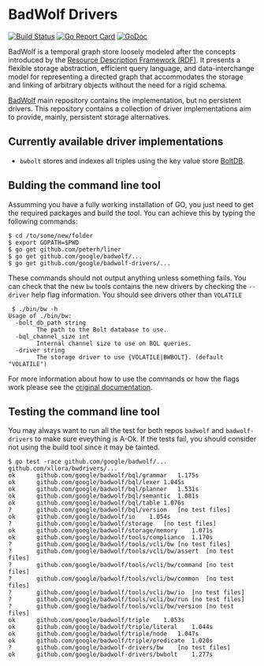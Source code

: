# BadWolf Drivers

[![Build Status](https://travis-ci.org/google/badwolf-drivers.svg?branch=master)](https://travis-ci.org/google/badwolf-drivers) [![Go Report Card](https://goreportcard.com/badge/github.com/google/badwolf-drivers)](https://goreportcard.com/report/github.com/google/badwolf-drivers) [![GoDoc](https://godoc.org/github.com/google/badwolf-drivers?status.svg)](https://godoc.org/github.com/google/badwolf-drivers) 


BadWolf is a temporal graph store loosely modeled after the concepts introduced
by the
[Resource Description Framework (RDF)](https://en.wikipedia.org/wiki/Resource_Description_Framework).
It presents a flexible storage abstraction, efficient query language, and
data-interchange model for representing a directed graph that accommodates the
storage and linking of arbitrary objects without the need for a rigid schema.

[BadWolf](https://github.com/google/badwolf) main repository contains the
implementation, but no persistent drivers. This repository contains a collection
of driver implementations aim to provide, mainly, persistent storage 
alternatives.

## Currently available driver implementations

* `bwbolt` stores and indexes all triples using the key value store
  [BoltDB](https://github.com/boltdb/bolt).

## Bulding the command line tool

Assumming you have a fully working installation of GO, you just need to get 
the required packages and build the tool. You can achieve this by typing the 
following commands:

```
$ cd /to/some/new/folder
$ export GOPATH=$PWD
$ go get github.com/peterh/liner
$ go get github.com/google/badwolf/...
$ go get github.com/google/badwolf-drivers/...
```

These commands should not output anything unless something fails. You can 
check that the new `bw` tools contains the new drivers by checking the 
`--driver` help flag information. You should see drivers other than 
`VOLATILE`

```
 $ ./bin/bw -h
Usage of ./bin/bw:
  -bolt_db_path string
    	The path to the Bolt database to use.
  -bql_channel_size int
    	Internal channel size to use on BQL queries.
  -driver string
    	The storage driver to use {VOLATILE|BWBOLT}. (default "VOLATILE")
```

For more information about how to use the commands or how the flags work
please see the 
[original documentation](https://github.com/google/badwolf/blob/master/docs/command_line_tool.md). 

## Testing the command line tool

You may always want to run all the test for both repos `badwolf` and 
`badwolf-drivers` to make sure eveything is A-Ok. If the tests fail, you 
should consider not using the build tool since it may be tainted.

```
$ go test -race github.com/google/badwolf/... github.com/xllora/bwdrivers/...
ok  	github.com/google/badwolf/bql/grammar	1.175s
ok  	github.com/google/badwolf/bql/lexer	1.045s
ok  	github.com/google/badwolf/bql/planner	1.531s
ok  	github.com/google/badwolf/bql/semantic	1.081s
ok  	github.com/google/badwolf/bql/table	1.076s
?   	github.com/google/badwolf/bql/version	[no test files]
ok  	github.com/google/badwolf/io	1.054s
?   	github.com/google/badwolf/storage	[no test files]
ok  	github.com/google/badwolf/storage/memory	1.071s
ok  	github.com/google/badwolf/tools/compliance	1.170s
?   	github.com/google/badwolf/tools/vcli/bw	[no test files]
?   	github.com/google/badwolf/tools/vcli/bw/assert	[no test files]
?   	github.com/google/badwolf/tools/vcli/bw/command	[no test files]
?   	github.com/google/badwolf/tools/vcli/bw/common	[no test files]
?   	github.com/google/badwolf/tools/vcli/bw/io	[no test files]
?   	github.com/google/badwolf/tools/vcli/bw/run	[no test files]
?   	github.com/google/badwolf/tools/vcli/bw/version	[no test files]
ok  	github.com/google/badwolf/triple	1.053s
ok  	github.com/google/badwolf/triple/literal	1.044s
ok  	github.com/google/badwolf/triple/node	1.047s
ok  	github.com/google/badwolf/triple/predicate	1.020s
?   	github.com/google/badwolf-drivers/bw	[no test files]
ok  	github.com/google/badwolf-drivers/bwbolt	1.277s
```
